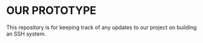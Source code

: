 # OUR PROTOTYPE

This repository is for keeping track of any updates to our project on building an SSH system. 
